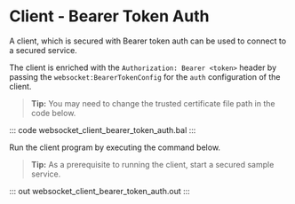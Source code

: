# Client - Bearer Token Auth

A client, which is secured with Bearer token auth can be used to connect to a secured service.

The client is enriched with the `Authorization: Bearer <token>` header by passing the `websocket:BearerTokenConfig` for the `auth` configuration of the client.

>**Tip:** You may need to change the trusted certificate file path in the code below.

::: code websocket_client_bearer_token_auth.bal :::

Run the client program by executing the command below.

>**Tip:** As a prerequisite to running the client, start a secured sample service.

::: out websocket_client_bearer_token_auth.out :::